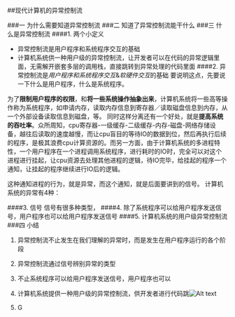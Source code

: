 ##现代计算机的异常控制流

###一 为什么需要知道异常控制流
###二 知道了异常控制流能干什么
###三 什么是异常控制流
####1. 两个小定义
* 异常控制流是用户程序和系统程序交互的基础
* 计算机系统供一种用户级的异常控制流，让开发者可以在代码的异常逻辑里面，无需解开嵌套多层的调用栈，直接跳转到异常处理的代码里面
####2. 异常控制流是*用户程序和系统程序交互*&*软硬件交互*的基础
要说明这点，先要说一下什么是用户程序，什么是系统程序。

为了**限制用户程序的权限**，和**将一些系统操作抽象出来**，计算机系统将一些高等操作称为系统程序，如申请内存，读取内存信息到寄存器／读取磁盘信息到内存，从一个外部设备读取信息到磁盘，等。
同时这样分离还有一个好处，就是**提高系统的吞吐率**。众所周知，cpu寄存器-一级缓存-二级缓存-内存-磁盘-网络存储设备，越往后读取的速度越慢，而让cpu盲目的等待IO的数据到位，然后再执行后续的程序，是极其浪费cpu计算资源的。而另一方面，由于计算机系统的多进程特性，一个用户程序在一个进程调用系统程序，进行耗时的IO时，完全可以对这个进程进行挂起，让cpu资源去处理其他进程的逻辑，待IO完毕，给挂起的程序一个通知，让挂起的程序继续进行IO后的逻辑。

这种通知进程的行为，就是异常，而这个通知，就是后面要讲到的信号。
计算机系统的异常有4种：

####3. 信号
信号有很多种类型，
####4. 除了系统程序可以给用户程序发送信号，用户程序也可以给用户程序发送信号
####5. 计算机系统的用户级异常控制流
###四 小结
1. 异常控制流不止发生在我们理解的异常时，而是发生在用户程序运行的各个阶段
2. 异常控制流通过信号辨别异常的类型
3. 不止系统程序可以给用户程序发送信号，用户程序也可以
4. 计算机系统提供一种用户级的异常控制流，供开发者进行代码跳![Alt text](./8C969AC6-11B8-4513-BFB2-CE753126600A-2825-0000046073C06F8D_tmp.jpg)

5. G

